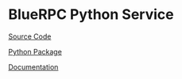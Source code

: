 # BlueRPC Python Service

[Source Code](https://github.com/BlueRPC/service)

[Python Package](https://pypi.org/project/bluerpc-service/)

[Documentation](https://bluerpc.github.io/components/workers/service/)
